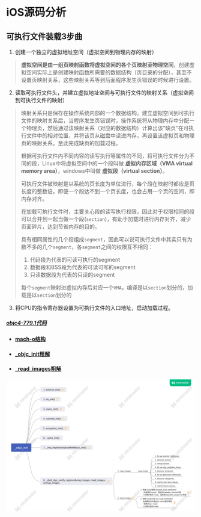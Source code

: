 
# iOS源码分析

## 可执行文件装载3步曲
1. 创建一个独立的虚拟地址空间（虚拟空间到物理内存的映射）
> **虚拟空间是由一组页映射函数将虚拟空间的各个页映射至物理空间**，创建虚拟空间实际上是创建映射函数所需要的数据结构（页目录的分配），甚至不设置页映射关系，这些映射关系等到后面程序发生页错误的时候进行设置。

2. 读取可执行文件头，并建立虚拟地址空间与可执行文件的映射关系（虚拟空间到可执行文件的映射）
> 映射关系只是保存在操作系统内部的一个数据结构。建立虚拟空间到可执行文件的映射关系后，当程序发生页错误时，操作系统将从物理内存中分配一个物理页，然后通过该映射关系（对应的数据结构）计算出该”缺页”在可执行文件中的相对位置，并将该页从磁盘中读进内存，再设置该虚拟页和物理页的映射关系。至此完成缺页的加载过程。
>
> 根据可执行文件内不同内容的读写执行等属性的不同，将可执行文件分为不同的段，Linux中将虚拟空间中的一个段叫做 **虚拟内存区域（VMA virtual memory area）**，windows中叫做 **虚拟段（virtual section）**。
>
> 可执行文件被映射是以系统的页长度为单位进行，每个段在映射时都应是页长度的整数倍。即便一个段达不到一个页长度，也会占用一个页的空间，即内存对齐。
>
> 在加载可执行文件时，主要关心段的读写执行权限，因此对于权限相同的段可以合并到一起当做一个段(`section`)，有助于加载时进行内存对齐，减少页面碎片，达到节省内存的目的。
>
> 具有相同属性的几个段组成`segment`，因此可以说可执行文件中其实只有为数不多的几个`segment`，各`segment`之间的权限互不相同：
> 1. 代码段为代表的可读可执行的segment
> 2. 数据段和BSS段为代表的可读可写的segment
> 3. 只读数据段为代表的只读的segment
>
> 每个`segment`映射进虚拟内存后对应一个`VMA`，编译是以`section`划分的，加载是以`section`划分的


3. 将CPU的指令寄存器设置为可执行文件的入口地址，启动加载过程。

##### [objc4-779.1代码](https://github.com/NSSONGMENG/objc4-779.1.git)

- #### [mach-o结构](https://github.com/NSSONGMENG/wiki/tree/master/pre_main/mach-o.md)
- #### [_objc_init粗解](https://github.com/NSSONGMENG/wiki/tree/master/pre_main/_objc_init.md)
- #### [_read_images粗解](https://github.com/NSSONGMENG/wiki/tree/master/pre_main/read_images/_read_images.md)

![mach-o.jpg](https://github.com/NSSONGMENG/wiki/blob/master/images/_objc_init.jpg)
